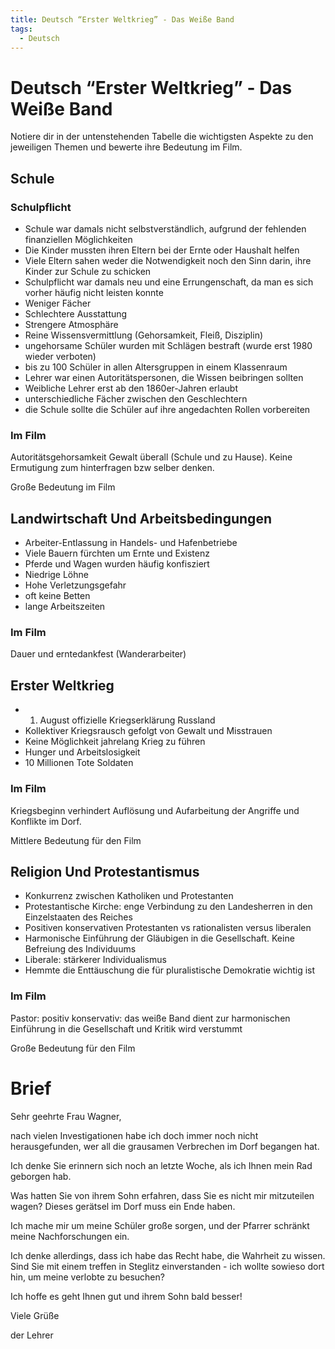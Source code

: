 ```yaml
---
title: Deutsch “Erster Weltkrieg” - Das Weiße Band
tags:
  - Deutsch
---
```

# Deutsch “Erster Weltkrieg” - Das Weiße Band

Notiere dir in der untenstehenden Tabelle die wichtigsten Aspekte zu den jeweiligen Themen und bewerte ihre Bedeutung im Film.

## Schule

### Schulpflicht

- Schule war damals nicht selbstverständlich, aufgrund der fehlenden finanziellen Möglichkeiten
- Die Kinder mussten ihren Eltern bei der Ernte oder Haushalt helfen
- Viele Eltern sahen weder die Notwendigkeit noch den Sinn darin, ihre Kinder zur Schule zu schicken
- Schulpflicht war damals neu und eine Errungenschaft, da man es sich vorher häufig nicht leisten konnte
- Weniger Fächer
- Schlechtere Ausstattung
- Strengere Atmosphäre
- Reine Wissensvermittlung (Gehorsamkeit, Fleiß, Disziplin)
- ungehorsame Schüler wurden mit Schlägen bestraft (wurde erst 1980 wieder verboten)
- bis zu 100 Schüler in allen Altersgruppen in einem Klassenraum
- Lehrer war einen Autoritätspersonen, die Wissen beibringen sollten
- Weibliche Lehrer erst ab den 1860er-Jahren erlaubt
- unterschiedliche Fächer zwischen den Geschlechtern
- die Schule sollte die Schüler auf ihre angedachten Rollen vorbereiten

### Im Film

Autoritätsgehorsamkeit Gewalt überall (Schule und zu Hause). Keine Ermutigung zum hinterfragen bzw selber denken.

Große Bedeutung im Film

## Landwirtschaft Und Arbeitsbedingungen

- Arbeiter-Entlassung in Handels- und Hafenbetriebe
- Viele Bauern fürchten um Ernte und Existenz
- Pferde und Wagen wurden häufig konfisziert
- Niedrige Löhne
- Hohe Verletzungsgefahr
- oft keine Betten
- lange Arbeitszeiten

### Im Film

Dauer und erntedankfest (Wanderarbeiter)

## Erster Weltkrieg

- 1. August offizielle Kriegserklärung Russland
- Kollektiver Kriegsrausch gefolgt von Gewalt und Misstrauen
- Keine Möglichkeit jahrelang Krieg zu führen
- Hunger und Arbeitslosigkeit
- 10 Millionen Tote Soldaten

### Im Film

Kriegsbeginn verhindert Auflösung und Aufarbeitung der Angriffe und Konflikte im Dorf.

Mittlere Bedeutung für den Film

## Religion Und Protestantismus

- Konkurrenz zwischen Katholiken und Protestanten
- Protestantische Kirche: enge Verbindung zu den Landesherren in den Einzelstaaten des Reiches
- Positiven konservativen Protestanten vs rationalisten versus liberalen
- Harmonische Einführung der Gläubigen in die Gesellschaft. Keine Befreiung des Individuums
- Liberale: stärkerer Individualismus
- Hemmte die Enttäuschung die für pluralistische Demokratie wichtig ist

### Im Film

Pastor: positiv konservativ: das weiße Band dient zur harmonischen Einführung in die Gesellschaft und Kritik wird verstummt

Große Bedeutung für den Film

# Brief

Sehr geehrte Frau Wagner,

nach vielen Investigationen habe ich doch immer noch nicht herausgefunden, wer all die grausamen Verbrechen im Dorf begangen hat. 

Ich denke Sie erinnern sich noch an letzte Woche, als ich Ihnen mein Rad geborgen hab.

Was hatten Sie von ihrem Sohn erfahren, dass Sie es nicht mir mitzuteilen wagen? Dieses gerätsel im Dorf muss ein Ende haben.

Ich mache mir um meine Schüler große sorgen, und der Pfarrer schränkt meine Nachforschungen ein.

Ich denke allerdings, dass ich habe das Recht habe, die Wahrheit zu wissen. Sind Sie mit einem treffen in Steglitz einverstanden - ich wollte sowieso dort hin, um meine verlobte zu besuchen?

Ich hoffe es geht Ihnen gut und ihrem Sohn bald besser!

Viele Grüße

der Lehrer